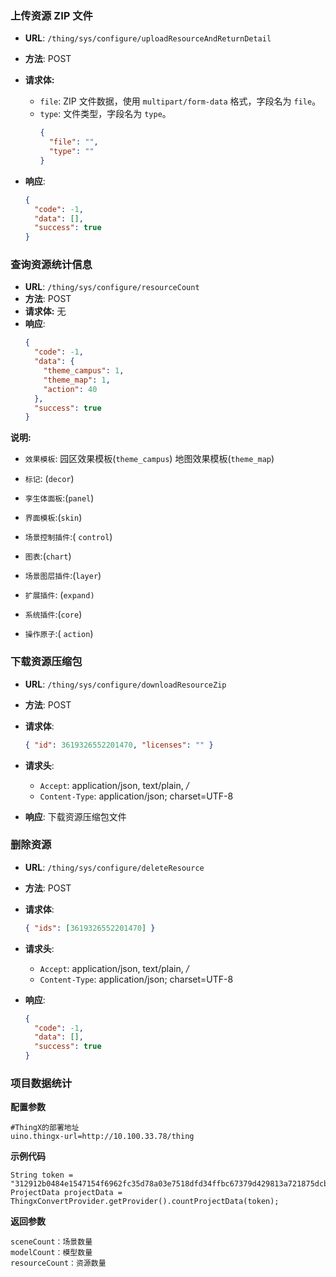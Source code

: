 ### 上传资源 ZIP 文件

- **URL**: `/thing/sys/configure/uploadResourceAndReturnDetail`
- **方法**: POST
- **请求体:**
  - `file`: ZIP 文件数据，使用 `multipart/form-data` 格式，字段名为 `file`。
  - `type`: 文件类型，字段名为 `type`。
    ```json
    {
      "file": "",
      "type": ""
    }
    ```
- **响应**:

  ```json
  {
    "code": -1,
    "data": [],
    "success": true
  }
  ```

### 查询资源统计信息

- **URL**: `/thing/sys/configure/resourceCount`
- **方法**: POST
- **请求体:** 无
- **响应**:
  ```json
  {
    "code": -1,
    "data": {
      "theme_campus": 1,
      "theme_map": 1,
      "action": 40
    },
    "success": true
  }
  ```

**说明:**

- `效果模板`: 园区效果模板(`theme_campus`) 地图效果模板(`theme_map`)

- `标记`: (`decor`)

- `孪生体面板`:(`panel`)

- `界面模板`:(`skin`)

- `场景控制插件`:( `control`)

- `图表`:(`chart`)

- `场景图层插件`:(`layer`)

- `扩展插件`: (`expand)`

- `系统插件`:(`core`)

- `操作原子`:( `action`)

### 下载资源压缩包

- **URL**: `/thing/sys/configure/downloadResourceZip`

- **方法**: POST

- **请求体**:

  ```json
  { "id": 3619326552201470, "licenses": "" }
  ```

- **请求头**:
  - `Accept`: application/json, text/plain, _/_
  - `Content-Type`: application/json; charset=UTF-8
- **响应**: 下载资源压缩包文件

### 删除资源

- **URL**: `/thing/sys/configure/deleteResource`

- **方法**: POST

- **请求体**:

  ```json
  { "ids": [3619326552201470] }
  ```

- **请求头**:

  - `Accept`: application/json, text/plain, _/_
  - `Content-Type`: application/json; charset=UTF-8

- **响应**:

  ```json
  {
    "code": -1,
    "data": [],
    "success": true
  }
  ```

### 项目数据统计

**配置参数**

```
#ThingX的部署地址
uino.thingx-url=http://10.100.33.78/thing
```

**示例代码**

```
String token = "312912b0484e1547154f6962fc35d78a03e7518dfd34ffbc67379d429813a721875dcb51dffc277bbce9d65073";
ProjectData projectData = ThingxConvertProvider.getProvider().countProjectData(token);
```

**返回参数**

```
sceneCount：场景数量
modelCount：模型数量
resourceCount：资源数量
```
